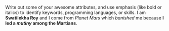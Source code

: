 Write out some of your awesome attributes, and use emphasis (like bold or italics) to identify keywords, programming languages, or skills. 
I am **Swatilekha Roy** and I come from *Planet Mars* which *banished* me because **I led a *mutiny* among the Martians**.

